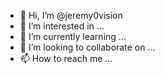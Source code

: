 - 👋 Hi, I’m @jeremy0vision
- 👀 I’m interested in ...
- 🌱 I’m currently learning ...
- 💞️ I’m looking to collaborate on ...
- 📫 How to reach me ...

<!---
jeremy0vision/jeremy0vision is a ✨ special ✨ repository because its `README.md` (this file) appears on your GitHub profile.
You can click the Preview link to take a look at your changes.
--->
